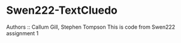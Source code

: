 # Swen222-TextCluedo
Authors :: Callum Gill, Stephen Tompson
This is code from Swen222 assignment 1

